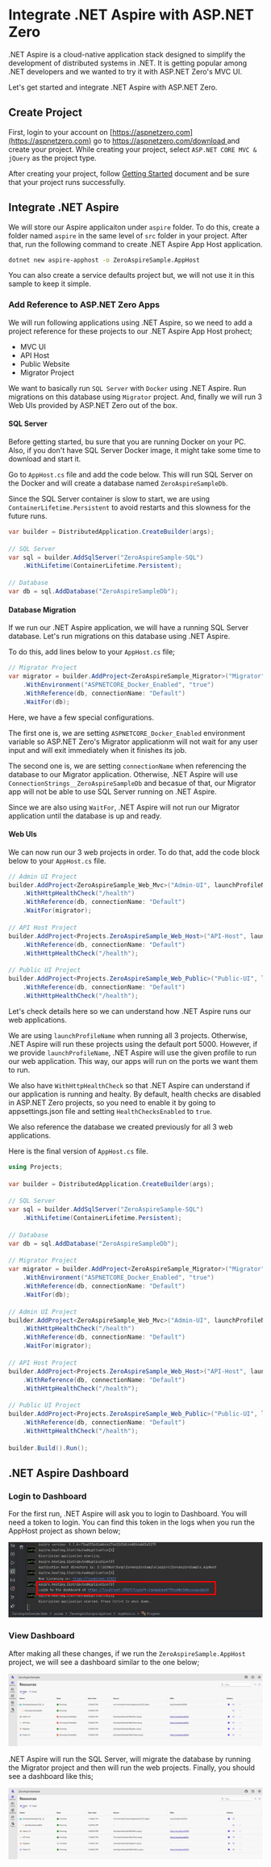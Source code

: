 # Integrate .NET Aspire with ASP.NET Zero

.NET Aspire is a cloud-native application stack designed to simplify the development of distributed systems in .NET. It is getting popular among .NET developers and we wanted to try it with ASP.NET Zero's MVC UI. 

Let's get started and integrate .NET Aspire with ASP.NET Zero.

## Create Project

First, login to your account on [https://aspnetzero.com](https://aspnetzero.com) go to [https://aspnetzero.com/download ](https://aspnetzero.com/download) and create your project. While creating your project, select `ASP.NET CORE MVC & jQuery` as the project type.

After creating your project, follow [Getting Started](https://docs.aspnetzero.com/aspnet-core-mvc/latest/Getting-Started-Core) document and be sure that your project runs successfully.

## Integrate .NET Aspire

We will store our Aspire applicaiton under `aspire` folder. To do this, create a folder named `aspire` in the same level of `src` folder in your project.
After that, run the following command to create .NET Aspire App Host application.

````bash
dotnet new aspire-apphost -o ZeroAspireSample.AppHost
````

You can also create a service defaults project but, we will not use it in this sample to keep it simple.

### Add Reference to ASP.NET Zero Apps

We will run following applications using .NET Aspire, so we need to add a project reference for these projects to our .NET Aspire App Host prohect;

- MVC UI
- API Host
- Public Website
- Migrator Project

We want to basically run `SQL Server` with `Docker` using .NET Aspire. Run migrations on this database using `Migrator` project. And, finally we will run 3 Web UIs provided by ASP.NET Zero out of the box.

#### SQL Server

Before getting started, bu sure that you are running Docker on your PC. Also, if you don't have SQL Server Docker image, it might take some time to download and start it.

Go to `AppHost.cs` file and add the code below. This will run SQL Server on the Docker and will create a database named `ZeroAspireSampleDb`. 

Since the SQL Server container is slow to start, we are using `ContainerLifetime.Persistent` to avoid restarts and this slowness for the future runs.

````csharp
var builder = DistributedApplication.CreateBuilder(args);

// SQL Server
var sql = builder.AddSqlServer("ZeroAspireSample-SQL")
    .WithLifetime(ContainerLifetime.Persistent);

// Database
var db = sql.AddDatabase("ZeroAspireSampleDb");
````

#### Database Migration

If we run our .NET Aspire application, we will have a running SQL Server database. Let's run migrations on this database using .NET Aspire. 

To do this, add lines below to your `AppHost.cs` file;

````csharp
// Migrator Project
var migrator = builder.AddProject<ZeroAspireSample_Migrator>("Migrator")
    .WithEnvironment("ASPNETCORE_Docker_Enabled", "true")
    .WithReference(db, connectionName: "Default")
    .WaitFor(db);
````

Here, we have a few special configurations. 

The first one is, we are setting `ASPNETCORE_Docker_Enabled` environment variable so ASP.NET Zero's Migrator applicationm will not wait for any user input and will exit immediately when it finishes its job.

The second one is, we are setting `connectionName` when referencing the database to our Migrator application. Otherwise, .NET Aspire will use `ConnectionStrings__ZeroAspireSampleDb` and becasue of that, our Migrator app will not be able to use SQL Server running on .NET Aspire. 

Since we are also using `WaitFor`, .NET Aspire will not run our Migrator application until the database is up and ready.

#### Web UIs

We can now run our 3 web projects in order. To do that, add the code block below to your `AppHost.cs` file.

````csharp
// Admin UI Project
builder.AddProject<ZeroAspireSample_Web_Mvc>("Admin-UI", launchProfileName: "ZeroAspireSample.Web")
    .WithHttpHealthCheck("/health")
    .WithReference(db, connectionName: "Default")
    .WaitFor(migrator);

// API Host Project
builder.AddProject<Projects.ZeroAspireSample_Web_Host>("API-Host", launchProfileName: "ZeroAspireSample.Web.Host")
    .WithReference(db, connectionName: "Default")
    .WithHttpHealthCheck("/health");

// Public UI Project
builder.AddProject<Projects.ZeroAspireSample_Web_Public>("Public-UI", launchProfileName: "ZeroAspireSample.Web.FrontEnd")
    .WithReference(db, connectionName: "Default")
    .WithHttpHealthCheck("/health");
````

Let's check details here so we can understand how .NET Aspire runs our web applications.

We are using `launchProfileName` when running all 3 projects. Otherwise, .NET Aspire will run these projects using the default port 5000. However, if we provide `launchProfileName`, .NET Aspire will use the given profile to run our web application. This way, our apps will run on the ports we want them to run.

We also have `WithHttpHealthCheck` so that .NET Aspire can understand if our application is running and healty. By default, health checks are disabled in ASP.NET Zero projects, so you need to enable it by going to appsettings.json file and setting `HealthChecksEnabled` to `true`.

We also reference the database we created previously for all 3 web applications.

Here is the final version of `AppHost.cs` file.

````csharp
using Projects;

var builder = DistributedApplication.CreateBuilder(args);

// SQL Server
var sql = builder.AddSqlServer("ZeroAspireSample-SQL")
    .WithLifetime(ContainerLifetime.Persistent);

// Database
var db = sql.AddDatabase("ZeroAspireSampleDb");

// Migrator Project
var migrator = builder.AddProject<ZeroAspireSample_Migrator>("Migrator")
    .WithEnvironment("ASPNETCORE_Docker_Enabled", "true")
    .WithReference(db, connectionName: "Default")
    .WaitFor(db);

// Admin UI Project
builder.AddProject<ZeroAspireSample_Web_Mvc>("Admin-UI", launchProfileName: "ZeroAspireSample.Web")
    .WithHttpHealthCheck("/health")
    .WithReference(db, connectionName: "Default")
    .WaitFor(migrator);

// API Host Project
builder.AddProject<Projects.ZeroAspireSample_Web_Host>("API-Host", launchProfileName: "ZeroAspireSample.Web.Host")
    .WithReference(db, connectionName: "Default")
    .WithHttpHealthCheck("/health");

// Public UI Project
builder.AddProject<Projects.ZeroAspireSample_Web_Public>("Public-UI", launchProfileName: "ZeroAspireSample.Web.FrontEnd")
    .WithReference(db, connectionName: "Default")
    .WithHttpHealthCheck("/health");

builder.Build().Run();
````

## .NET Aspire Dashboard

### Login to Dashboard

For the first run, .NET Aspire will ask you to login to Dashboard. You will need a token to login. You can find this token in the logs when you run the AppHost project as shown below;

![.NET Aspire Dashboard Login](./images/Blog/dotnet-aspire-dashboard-login.jpg)

### View Dashboard
After making all these changes, if we run the `ZeroAspireSample.AppHost` project, we will see a dashboard similar to the one below;


![.NET Aspire Dashboard First State](./images/Blog/dotnet-aspire-dashboard-first-state.jpg)

.NET Aspire will run the SQL Server, will migrate the database by running the Migrator project and then will run the web projects. Finally, you should see a dashboard like this;

![.NET Aspire Dashboard Last State](./images/Blog/dotnet-aspire-dashboard-last-state.jpg)


